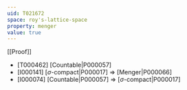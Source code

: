 ```yaml
---
uid: T021672
space: roy's-lattice-space
property: menger
value: true
---
```

[[Proof]]

* [T000462] [Countable|P000057]
* [I000141] [$\sigma$-compact|P000017] => [Menger|P000066]
* [I000074] [Countable|P000057] => [$\sigma$-compact|P000017]

